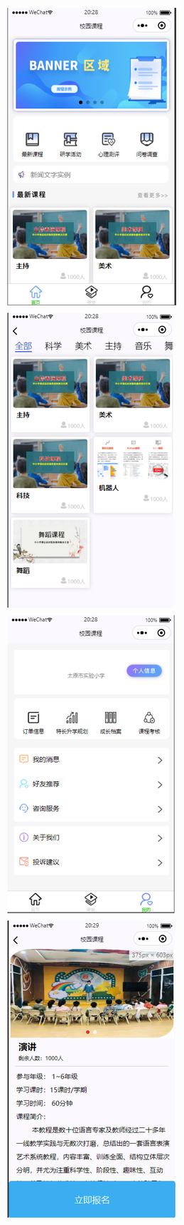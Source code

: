 ![image-20220413203154400](https://github.com/SaoDiSengA/course_miniprogram_front_end/blob/master/%24{images}/image-20220413203154400.png)

![image-20220413203154400](https://github.com/SaoDiSengA/course_miniprogram_front_end/blob/master/%24{images}/image-20220413203217014.png)

![image-20220413203154400](https://github.com/SaoDiSengA/course_miniprogram_front_end/blob/master/%24{images}/image-20220413203240638.png)

![image-20220413203154400](https://github.com/SaoDiSengA/course_miniprogram_front_end/blob/master/%24{images}/image-20220413203248896.png)

